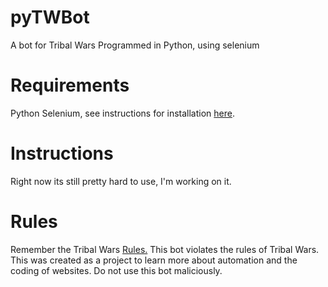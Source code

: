 # pyTWBot
A bot for Tribal Wars
Programmed in Python, using selenium

# Requirements
Python Selenium, see instructions for installation [here](https://selenium-python.readthedocs.io/installation.html).

# Instructions
Right now its still pretty hard to use, I'm working on it.

# Rules
Remember the Tribal Wars [Rules.](https://www.tribalwars.net/en-dk/page/rules)
This bot violates the rules of Tribal Wars. This was created as a project to learn more about automation and the coding of websites. Do not use this bot maliciously.
